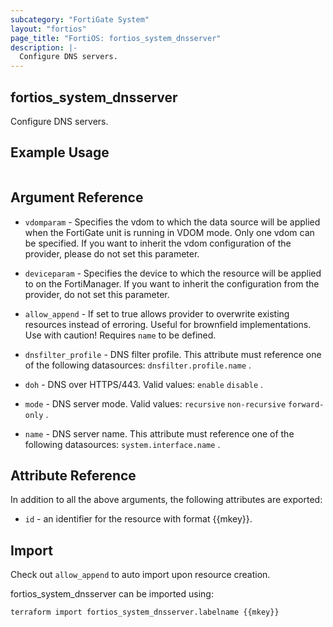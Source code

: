 ```yaml
---
subcategory: "FortiGate System"
layout: "fortios"
page_title: "FortiOS: fortios_system_dnsserver"
description: |-
  Configure DNS servers.
---
```


## fortios_system_dnsserver
Configure DNS servers.

## Example Usage

```hcl

```

## Argument Reference
* `vdomparam` - Specifies the vdom to which the data source will be applied when the FortiGate unit is running in VDOM mode. Only one vdom can be specified. If you want to inherit the vdom configuration of the provider, please do not set this parameter.
* `deviceparam` - Specifies the device to which the resource will be applied to on the FortiManager. If you want to inherit the configuration from the provider, do not set this parameter.
* `allow_append` - If set to true allows provider to overwrite existing resources instead of erroring. Useful for brownfield implementations. Use with caution! Requires `name` to be defined.

* `dnsfilter_profile` - DNS filter profile. This attribute must reference one of the following datasources: `dnsfilter.profile.name` .
* `doh` - DNS over HTTPS/443. Valid values: `enable` `disable` .
* `mode` - DNS server mode. Valid values: `recursive` `non-recursive` `forward-only` .
* `name` - DNS server name. This attribute must reference one of the following datasources: `system.interface.name` .

## Attribute Reference

In addition to all the above arguments, the following attributes are exported:
* `id` - an identifier for the resource with format {{mkey}}.

## Import

Check out `allow_append` to auto import upon resource creation.

fortios_system_dnsserver can be imported using:
```sh
terraform import fortios_system_dnsserver.labelname {{mkey}}
```
